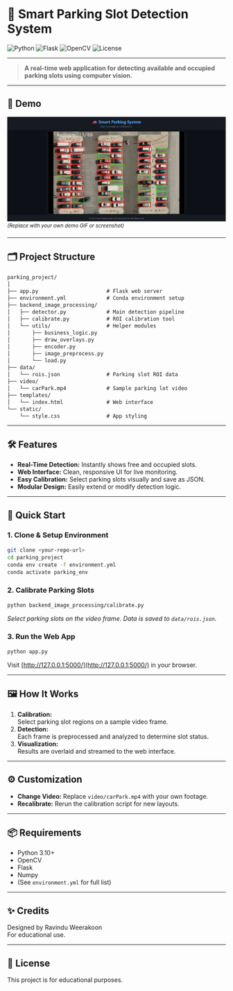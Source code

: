 # 🚗 Smart Parking Slot Detection System

![Python](https://img.shields.io/badge/Python-3.10%2B-blue?logo=python)
![Flask](https://img.shields.io/badge/Flask-Web%20App-lightgrey?logo=flask)
![OpenCV](https://img.shields.io/badge/OpenCV-Image%20Processing-green?logo=opencv)
![License](https://img.shields.io/badge/License-Educational-lightblue)

---

> **A real-time web application for detecting available and occupied parking slots using computer vision.**

---

## 📸 Demo

![Parking Demo](images/demo.png)
<sup><em>(Replace with your own demo GIF or screenshot)</em></sup>

---

## 🗂️ Project Structure

```plaintext
parking_project/
│
├── app.py                      # Flask web server
├── environment.yml             # Conda environment setup
├── backend_image_processing/
│   ├── detector.py             # Main detection pipeline
│   ├── calibrate.py            # ROI calibration tool
│   └── utils/                  # Helper modules
│       ├── business_logic.py
│       ├── draw_overlays.py
│       ├── encoder.py
│       ├── image_preprocess.py
│       └── load.py
├── data/
│   └── rois.json               # Parking slot ROI data
├── video/
│   └── carPark.mp4             # Sample parking lot video
├── templates/
│   └── index.html              # Web interface
└── static/
    └── style.css               # App styling
```

---

## 🛠️ Features

- **Real-Time Detection:** Instantly shows free and occupied slots.
- **Web Interface:** Clean, responsive UI for live monitoring.
- **Easy Calibration:** Select parking slots visually and save as JSON.
- **Modular Design:** Easily extend or modify detection logic.

---

## 🚀 Quick Start

### 1. Clone & Setup Environment

```bash
git clone <your-repo-url>
cd parking_project
conda env create -f environment.yml
conda activate parking_env
```

### 2. Calibrate Parking Slots

```bash
python backend_image_processing/calibrate.py
```
_Select parking slots on the video frame. Data is saved to `data/rois.json`._

### 3. Run the Web App

```bash
python app.py
```
Visit [http://127.0.0.1:5000/](http://127.0.0.1:5000/) in your browser.

---

## 🖼️ How It Works

1. **Calibration:**  
   Select parking slot regions on a sample video frame.
2. **Detection:**  
   Each frame is preprocessed and analyzed to determine slot status.
3. **Visualization:**  
   Results are overlaid and streamed to the web interface.



---

## ⚙️ Customization

- **Change Video:** Replace `video/carPark.mp4` with your own footage.
- **Recalibrate:** Rerun the calibration script for new layouts.

---

## 📦 Requirements

- Python 3.10+
- OpenCV
- Flask
- Numpy
- (See `environment.yml` for full list)

---

## ✨ Credits

Designed by Ravindu Weerakoon  
For educational use.

---

## 📄 License

This project is for educational purposes.
